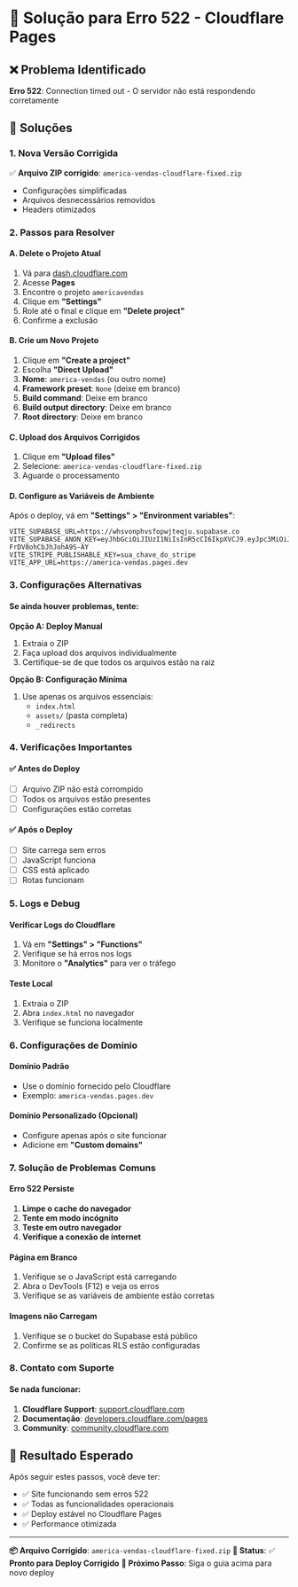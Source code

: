 # 🔧 Solução para Erro 522 - Cloudflare Pages

## ❌ Problema Identificado
**Erro 522**: Connection timed out - O servidor não está respondendo corretamente

## 🎯 Soluções

### 1. **Nova Versão Corrigida**
✅ **Arquivo ZIP corrigido**: `america-vendas-cloudflare-fixed.zip`
- Configurações simplificadas
- Arquivos desnecessários removidos
- Headers otimizados

### 2. **Passos para Resolver**

#### A. **Delete o Projeto Atual**
1. Vá para [dash.cloudflare.com](https://dash.cloudflare.com)
2. Acesse **Pages**
3. Encontre o projeto `americavendas`
4. Clique em **"Settings"**
5. Role até o final e clique em **"Delete project"**
6. Confirme a exclusão

#### B. **Crie um Novo Projeto**
1. Clique em **"Create a project"**
2. Escolha **"Direct Upload"**
3. **Nome**: `america-vendas` (ou outro nome)
4. **Framework preset**: `None` (deixe em branco)
5. **Build command**: Deixe em branco
6. **Build output directory**: Deixe em branco
7. **Root directory**: Deixe em branco

#### C. **Upload dos Arquivos Corrigidos**
1. Clique em **"Upload files"**
2. Selecione: `america-vendas-cloudflare-fixed.zip`
3. Aguarde o processamento

#### D. **Configure as Variáveis de Ambiente**
Após o deploy, vá em **"Settings" > "Environment variables"**:

```
VITE_SUPABASE_URL=https://whsvonphvsfopwjteqju.supabase.co
VITE_SUPABASE_ANON_KEY=eyJhbGciOiJIUzI1NiIsInR5cCI6IkpXVCJ9.eyJpc3MiOiJzdXBhYmFzZSIsInJlZiI6Indoc3ZvbnBodnNmb3B3anRlcWp1Iiwicm9sZSI6ImFub24iLCJpYXQiOjE3NDg1NTA4MTksImV4cCI6MjA2NDEyNjgxOX0.4h8QukjZULbzitIeIwbAlQ-FrDV8ohCbJhJohA9S-AY
VITE_STRIPE_PUBLISHABLE_KEY=sua_chave_do_stripe
VITE_APP_URL=https://america-vendas.pages.dev
```

### 3. **Configurações Alternativas**

#### Se ainda houver problemas, tente:

**Opção A: Deploy Manual**
1. Extraia o ZIP
2. Faça upload dos arquivos individualmente
3. Certifique-se de que todos os arquivos estão na raiz

**Opção B: Configuração Mínima**
1. Use apenas os arquivos essenciais:
   - `index.html`
   - `assets/` (pasta completa)
   - `_redirects`

### 4. **Verificações Importantes**

#### ✅ **Antes do Deploy**
- [ ] Arquivo ZIP não está corrompido
- [ ] Todos os arquivos estão presentes
- [ ] Configurações estão corretas

#### ✅ **Após o Deploy**
- [ ] Site carrega sem erros
- [ ] JavaScript funciona
- [ ] CSS está aplicado
- [ ] Rotas funcionam

### 5. **Logs e Debug**

#### **Verificar Logs do Cloudflare**
1. Vá em **"Settings" > "Functions"**
2. Verifique se há erros nos logs
3. Monitore o **"Analytics"** para ver o tráfego

#### **Teste Local**
1. Extraia o ZIP
2. Abra `index.html` no navegador
3. Verifique se funciona localmente

### 6. **Configurações de Domínio**

#### **Domínio Padrão**
- Use o domínio fornecido pelo Cloudflare
- Exemplo: `america-vendas.pages.dev`

#### **Domínio Personalizado (Opcional)**
- Configure apenas após o site funcionar
- Adicione em **"Custom domains"**

### 7. **Solução de Problemas Comuns**

#### **Erro 522 Persiste**
1. **Limpe o cache do navegador**
2. **Tente em modo incógnito**
3. **Teste em outro navegador**
4. **Verifique a conexão de internet**

#### **Página em Branco**
1. Verifique se o JavaScript está carregando
2. Abra o DevTools (F12) e veja os erros
3. Verifique se as variáveis de ambiente estão corretas

#### **Imagens não Carregam**
1. Verifique se o bucket do Supabase está público
2. Confirme se as políticas RLS estão configuradas

### 8. **Contato com Suporte**

#### **Se nada funcionar:**
1. **Cloudflare Support**: [support.cloudflare.com](https://support.cloudflare.com)
2. **Documentação**: [developers.cloudflare.com/pages](https://developers.cloudflare.com/pages)
3. **Community**: [community.cloudflare.com](https://community.cloudflare.com)

## 🎉 **Resultado Esperado**

Após seguir estes passos, você deve ter:
- ✅ Site funcionando sem erros 522
- ✅ Todas as funcionalidades operacionais
- ✅ Deploy estável no Cloudflare Pages
- ✅ Performance otimizada

---

**📦 Arquivo Corrigido**: `america-vendas-cloudflare-fixed.zip`
**🔧 Status**: ✅ **Pronto para Deploy Corrigido**
**🚀 Próximo Passo**: Siga o guia acima para novo deploy 